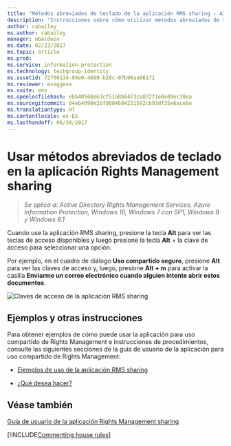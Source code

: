 ```yaml
---
title: "Métodos abreviados de teclado de la aplicación RMS sharing - AIP"
description: "Instrucciones sobre cómo utilizar métodos abreviados de teclado con la aplicación RMS sharing para Windows."
author: cabailey
ms.author: cabailey
manager: mbaldwin
ms.date: 02/23/2017
ms.topic: article
ms.prod: 
ms.service: information-protection
ms.technology: techgroup-identity
ms.assetid: 72760134-94e0-4699-b20c-07b96aa061f1
ms.reviewer: esaggese
ms.suite: ems
ms.openlocfilehash: ebb40568e63cf51a8b6473ca872f1e0ed9ec30ea
ms.sourcegitcommit: 04eb4990e2bf0004684221592cb93df35e6acebe
ms.translationtype: HT
ms.contentlocale: es-ES
ms.lasthandoff: 06/30/2017
---
```

# <a name="use-keyboard-shortcuts-in-the-rights-management-sharing-application"></a>Usar métodos abreviados de teclado en la aplicación Rights Management sharing

>*Se aplica a: Active Directory Rights Management Services, Azure Information Protection, Windows 10, Windows 7 con SP1, Windows 8 y Windows 8.1*

Cuando use la aplicación RMS sharing, presione la tecla **Alt** para ver las teclas de acceso disponibles y luego presione la tecla **Alt** + la clave de acceso para seleccionar una opción.

Por ejemplo, en el cuadro de diálogo **Uso compartido seguro**, presione **Alt** para ver las claves de acceso y, luego, presione **Alt + m** para activar la casilla **Enviarme un correo electrónico cuando alguien intente abrir estos documentos**.

![Claves de acceso de la aplicación RMS sharing](../media/ADRMS_MSRMSApp_AccessKeys.png)

## <a name="examples-and-other-instructions"></a>Ejemplos y otras instrucciones
Para obtener ejemplos de cómo puede usar la aplicación para uso compartido de Rights Management e instrucciones de procedimientos, consulte las siguientes secciones de la guía de usuario de la aplicación para uso compartido de Rights Management:

-   [Ejemplos de uso de la aplicación RMS sharing](sharing-app-user-guide.md#examples-for-using-the-rms-sharing-application)

-   [¿Qué desea hacer?](sharing-app-user-guide.md#what-do-you-want-to-do)

## <a name="see-also"></a>Véase también
[Guía de usuario de la aplicación Rights Management sharing](sharing-app-user-guide.md)

[!INCLUDE[Commenting house rules](../includes/houserules.md)]